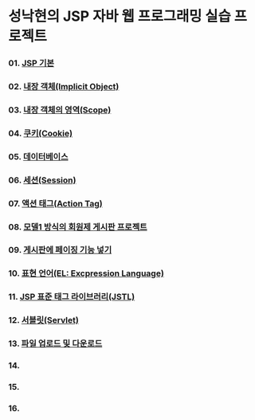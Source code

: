 <h1>성낙현의 JSP 자바 웹 프로그래밍 실습 프로젝트</h1>

<h3>01. <a href="https://github.com/swoody1101/backend-practice/tree/main/JSP/MustHaveJSP/src/main/webapp/01DirectiveScript">JSP 기본</a></h3>
<h3>02. <a href="https://github.com/swoody1101/backend-practice/tree/main/JSP/MustHaveJSP/src/main/webapp/02ImplicitObject">내장 객체(Implicit Object)</a></h3>
<h3>03. <a href="https://github.com/swoody1101/backend-practice/tree/main/JSP/MustHaveJSP/src/main/webapp/03Scope">내장 객체의 영역(Scope)</a></h3>
<h3>04. <a href="https://github.com/swoody1101/backend-practice/tree/main/JSP/MustHaveJSP/src/main/webapp/04Cookie">쿠키(Cookie)</a></h3>
<h3>05. <a href="https://github.com/swoody1101/backend-practice/tree/main/JSP/MustHaveJSP/src/main/webapp/05JDBC">데이터베이스</a></h3>
<h3>06. <a href="https://github.com/swoody1101/backend-practice/tree/main/JSP/MustHaveJSP/src/main/webapp/06Session">세션(Session)</a></h3>
<h3>07. <a href="https://github.com/swoody1101/backend-practice/tree/main/JSP/MustHaveJSP/src/main/webapp/07ActionTag">액션 태그(Action Tag)</a></h3>
<h3>08. <a href="https://github.com/swoody1101/backend-practice/tree/main/JSP/MustHaveJSP/src/main/webapp/08Board">모델1 방식의 회원제 게시판 프로젝트</a></h3>
<h3>09. <a href="https://github.com/swoody1101/backend-practice/tree/main/JSP/MustHaveJSP/src/main/webapp/09PagingBoard">게시판에 페이징 기능 넣기</a></h3>
<h3>10. <a href="https://github.com/swoody1101/backend-practice/tree/main/JSP/MustHaveJSP/src/main/webapp/10EL">표현 언어(EL: Excpression Language)</a></h3>
<h3>11. <a href="https://github.com/swoody1101/backend-practice/tree/main/JSP/MustHaveJSP/src/main/webapp/11JSTL">JSP 표준 태그 라이브러리(JSTL)</a></h3>
<h3>12. <a href="https://github.com/swoody1101/backend-practice/tree/main/JSP/MustHaveJSP/src/main/webapp/12Servlet">서블릿(Servlet)</a></h3>
<h3>13. <a href="https://github.com/swoody1101/backend-practice/tree/main/JSP/MustHaveJSP/src/main/webapp/13FileUpload">파일 업로드 및 다운로드</a></h3>
<h3>14. <a href="https://github.com/swoody1101/backend-practice/tree/main/JSP/MustHaveJSP/src/main/webapp/"></a></h3>
<h3>15. <a href="https://github.com/swoody1101/backend-practice/tree/main/JSP/MustHaveJSP/src/main/webapp/"></a></h3>
<h3>16. <a href="https://github.com/swoody1101/backend-practice/tree/main/JSP/MustHaveJSP/src/main/webapp/"></a></h3>
